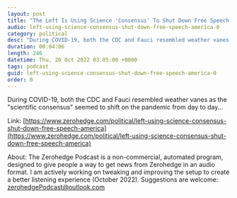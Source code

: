 ```yaml
---
layout: post
title: "The Left Is Using Science 'Consensus' To Shut Down Free Speech In America"
audio: left-using-science-consensus-shut-down-free-speech-america-0
category: political
desc: "During COVID-19, both the CDC and Fauci resembled weather vanes as the &quot;scientific consensus&quot; seemed to shift on the pandemic from day to day..."
duration: 00:04:06
length: 246
datetime: Thu, 20 Oct 2022 03:05:00 +0000
tags: podcast
guid: left-using-science-consensus-shut-down-free-speech-america-0
order: 0
---
```

During COVID-19, both the CDC and Fauci resembled weather vanes as the &quot;scientific consensus&quot; seemed to shift on the pandemic from day to day...

Link: [https://www.zerohedge.com/political/left-using-science-consensus-shut-down-free-speech-america](https://www.zerohedge.com/political/left-using-science-consensus-shut-down-free-speech-america)

About: The Zerohedge Podcast is a non-commercial, automated program, designed to give people a way to get news from Zerohedge in an audio format.  I am actively working on tweaking and improving the setup to create a better listening experience (October 2022).  Suggestions are welcome: [zerohedgePodcast@outlook.com](mailto:zerohedgePodcast@outlook.com)